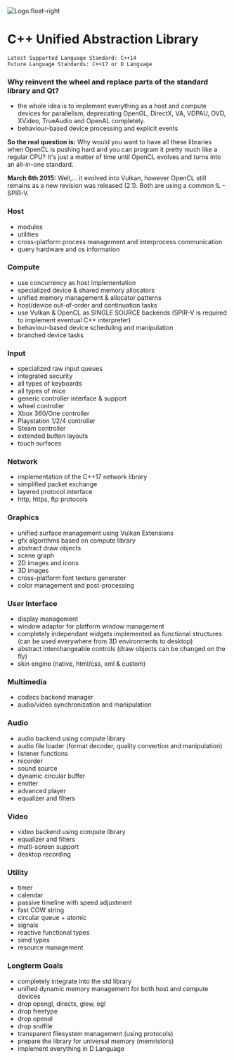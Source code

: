 ![Logo](https://bitbucket.org/repo/jXXjaG/images/1113278086-cppual.png "C++ Unified Abstraction Library").float-right

# C++ Unified Abstraction Library #

	Latest Supported Language Standard: C++14
	Future Language Standards: C++17 or D Language

### Why reinvent the wheel and replace parts of the standard library and Qt? ###
- the whole idea is to implement everything as a host and compute devices for parallelism, deprecating OpenGL, DirectX, VA, VDPAU, OVD, XVideo, TrueAudio and OpenAL completely.
- behaviour-based device processing and explicit events

**So the real question is:** Why would you want to have all these libraries when OpenCL is pushing hard and you can program it pretty much like a regular CPU? It's just a matter of time until OpenCL evolves and turns into an all-in-one standard.

**March 6th 2015:** Well,... it evolved into Vulkan, however OpenCL still remains as a new revision was released (2.1). Both are using a common IL - SPIR-V.


### Host ###
- modules
- utilities
- cross-platform process management and interprocess communication
- query hardware and os information

### Compute ###
- use concurrency as host implementation
- specialized device & shared memory allocators
- unified memory management & allocator patterns
- host/device out-of-order and continuation tasks
- use Vulkan & OpenCL as SINGLE SOURCE backends (SPIR-V is required to implement eventual C++ interpreter)
- behaviour-based device scheduling and manipulation
- branched device tasks

### Input ###
- specialized raw input queues
- integrated security
- all types of keyboards
- all types of mice
- generic controller interface & support
- wheel controller
- Xbox 360/One controller
- Playstation 1/2/4 controller
- Steam controller
- extended button layouts
- touch surfaces

### Network ###
- implementation of the C++17 network library
- simplified packet exchange
- layered protocol interface
- http, https, ftp protocols

### Graphics ###
- unified surface management using Vulkan Extensions
- gfx algorithms based on compute library
- abstract draw objects
- scene graph
- 2D images and icons
- 3D images
- cross-platform font texture generator
- color management and post-processing

### User Interface ###
- display management
- window adaptor for platform window management
- completely independant widgets implemented as functional structures (can be used everywhere from 3D environments to desktop)
- abstract interchangeable controls (draw objects can be changed on the fly)
- skin engine (native, html/css, xml & custom)

### Multimedia ###
- codecs backend manager
- audio/video synchronization and manipulation

### Audio ###
- audio backend using compute library
- audio file loader (format decoder, quality convertion and manipulation)
- listener functions
- recorder
- sound source
- dynamic circular buffer
- emitter
- advanced player
- equalizer and filters

### Video ###
- video backend using compute library
- equalizer and filters
- multi-screen support
- desktop recording

### Utility ###
- timer
- calendar
- passive timeline with speed adjustment
- fast COW string
- circular queue + atomic
- signals
- reactive functional types
- simd types
- resource management

### Longterm Goals ###
- completely integrate into the std library
- unified dynamic memory management for both host and compute devices
- drop opengl, directx, glew, egl
- drop freetype
- drop openal
- drop sndfile
- transparent filesystem management (using protocols)
- prepare the library for universal memory (memristors)
- implement everything in D Language
